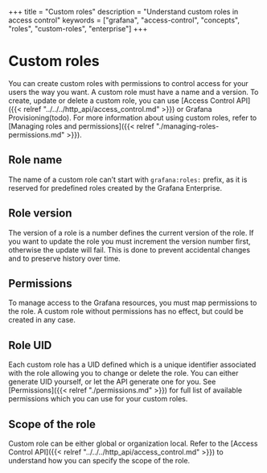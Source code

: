 +++
title = "Custom roles"
description = "Understand custom roles in access control"
keywords = ["grafana", "access-control", "concepts", "roles", "custom-roles", "enterprise"]
+++

# Custom roles

You can create custom roles with permissions to control access for your users the way you want. 
A custom role must have a name and a version. To create, update or delete a custom role, you can use [Access Control API]({{< relref "../../../http_api/access_control.md" >}}) or Grafana Provisioning(todo).
For more information about using custom roles, refer to [Managing roles and permissions]({{< relref "./managing-roles-permissions.md" >}}).

## Role name

The name of a custom role can’t start with `grafana:roles:` prefix, as it is reserved for predefined roles created by the Grafana Enterprise.

## Role version

The version of a role is a number defines the current version of the role. If you want to update the role you must increment the version number first, otherwise the update will fail. This is done to prevent accidental changes and to preserve history over time.

## Permissions

To manage access to the Grafana resources, you must map permissions to the role. A custom role without permissions has no effect, but could be created in any case.

## Role UID

Each custom role has a UID defined which is a unique identifier associated with the role allowing you to change or delete the role. You can either generate UID yourself, or let the API generate one for you.
See [Permissions]({{< relref "./permissions.md" >}}) for full list of available permissions which you can use for your custom roles.

## Scope of the role

Custom role can be either global or organization local. Refer to the [Access Control API]({{< relref "../../../http_api/access_control.md" >}}) to understand how you can specify the scope of the role.
